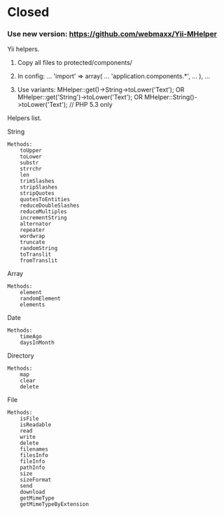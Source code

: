 Closed
======

### Use new version: https://github.com/webmaxx/Yii-MHelper

Yii helpers.

1. Copy all files to protected/components/

2. In config:
	...
	'import' => array(
		...
		'application.components.*',
		...
	),
	...

3. Use variants:
	MHelper::get()->String->toLower('Text');
	OR
	MHelper::get('String')->toLower('Text');
	OR
	MHelper::String()->toLower('Text');	// PHP 5.3 only


Helpers list.

String
	
	Methods:
		toUpper
		toLower
		substr
		strrchr
		len
		trimSlashes
		stripSlashes
		stripQuotes
		quotesToEntities
		reduceDoubleSlashes
		reduceMultiples
		incrementString
		alternator
		repeater
		wordwrap
		truncate
		randomString
		toTranslit
		fromTranslit

Array
	
	Methods:
		element
		randomElement
		elements

Date
	
	Methods:
		timeAgo
		daysInMonth

Directory

	Methods:
		map
		clear
		delete

File
	
	Methods:
		isFile
		isReadable
		read
		write
		delete
		filenames
		filesInfo
		fileInfo
		pathInfo
		size
		sizeFormat
		send
		download
		getMimeType
		getMimeTypeByExtension

